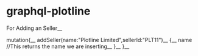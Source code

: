# graphql-plotline

For Adding an Seller__

mutation{__
addSeller(name:"Plotline Limited",sellerId:"PLT11")__
  {__
    name //This returns the name we are inserting__
  }__
}__

